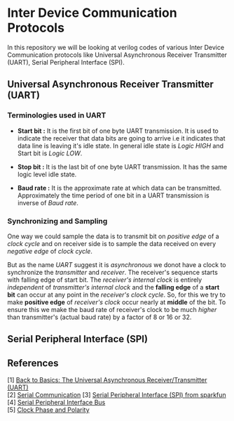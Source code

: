 # Inter Device Communication Protocols

In this repository we will be looking at verilog codes of various Inter Device Communication protocols like Universal Asynchronous Receiver Transmitter (UART), Serial Peripheral Interface (SPI).

## Universal Asynchronous Receiver Transmitter (UART)

### Terminologies used in UART 

* __Start bit :__
    It is the first bit of one byte UART transmission. It is used to indicate the receiver that data bits are going to arrive i.e it indicates that data line is leaving it's idle state. In general idle state is *Logic HIGH* and Start bit is *Logic LOW*. 

* __Stop bit :__
    It is the last bit of one byte UART transmission. It has the same logic level idle state.

* __Baud rate :__
    It is the approximate rate at which data can be transmitted. Approximately the time period of one bit in a UART transmission is inverse of *Baud rate*.

### Synchronizing and Sampling

One way we could sample the data is to transmit bit on *positive edge* of a *clock cycle* and on receiver side is to sample the data received on every *negative edge* of *clock cycle*.</br>

But as the name *UART* suggest it is *asynchronous* we donot have a clock to synchronize the *transmitter* and *receiver*. The receiver's sequence starts with falling edge of start bit. The *receiver's internal clock* is entirely *independent* of *transmitter's internal clock* and the __falling edge__ of a __start bit__ can occur at any point in the *receiver's clock cycle*. So, for this we try to make __positive edge__ of *receiver's clock* occur nearly at __middle__ of the bit. To ensure this we make the baud rate of receiver's clock to be much *higher* than transmitter's (actual baud rate) by a factor of 8 or 16 or 32.  

## Serial Peripheral Interface (SPI)

## References

[1] [Back to Basics: The Universal Asynchronous Receiver/Transmitter (UART)](https://www.allaboutcircuits.com/technical-articles/back-to-basics-the-universal-asynchronous-receiver-transmitter-uart/)</br>
[2] [Serial Communication](https://learn.sparkfun.com/tutorials/serial-communication)
[3] [Serial Peripheral Interface (SPI) from sparkfun](https://learn.sparkfun.com/tutorials/serial-peripheral-interface-spi)</br>
[4] [Serial Peripheral Interface Bus](https://en.wikipedia.org/wiki/Serial_Peripheral_Interface_Bus)</br>
[5] [Clock Phase and Polarity](http://dlnware.com/dll/Clock-Phase-and-Polarity)</br>
